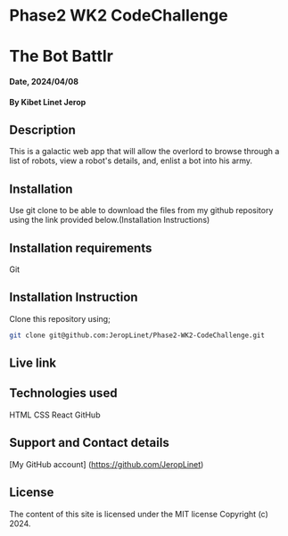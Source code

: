 # Phase2 WK2 CodeChallenge
# The Bot Battlr

#### Date, 2024/04/08

#### By Kibet Linet Jerop

## Description
This is a galactic web app that will allow the overlord to browse through a list of robots, view a robot's details, and, enlist a bot into his army.

## Installation
Use git clone to be able to download the files from my github repository using the link provided below.(Installation Instructions)

## Installation requirements
Git

## Installation Instruction
Clone this repository using;

```bash
git clone git@github.com:JeropLinet/Phase2-WK2-CodeChallenge.git

```


## Live link


## Technologies used
HTML
CSS
React
GitHub

## Support and Contact details
[My GitHub account] (https://github.com/JeropLinet)

## License 
The content of this site is licensed under the MIT license
Copyright (c) 2024.



